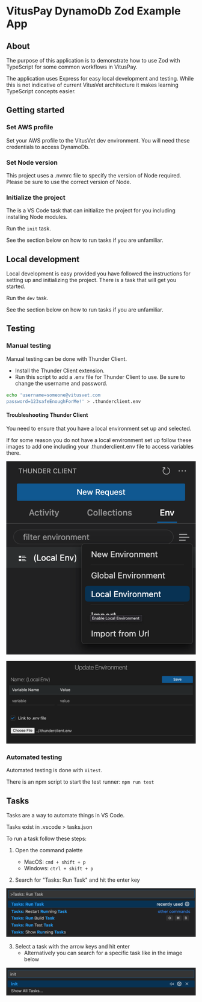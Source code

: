 # VitusPay DynamoDb Zod Example App

## About

The purpose of this application is to demonstrate how to use Zod with TypeScript for some common workflows in VitusPay.

The application uses Express for easy local development and testing. While this is not indicative of current VitusVet architecture it makes learning TypeScript concepts easier.

## Getting started

### Set AWS profile

Set your AWS profile to the VitusVet dev environment. You will need these credentials to access DynamoDb.

### Set Node version

This project uses a .nvmrc file to specify the version of Node required. Please be sure to use the correct version of Node.

### Initialize the project

The is a VS Code task that can initialize the project for you including installing Node modules.

Run the `init` task.

See the section below on how to run tasks if you are unfamiliar.

## Local development

Local development is easy provided you have followed the instructions for setting up and initializing the project. There is a task that will get you started.

Run the `dev` task.

See the section below on how to run tasks if you are unfamiliar.

## Testing

### Manual testing

Manual testing can be done with Thunder Client.

- Install the Thunder Client extension.
- Run this script to add a .env file for Thunder Client to use. Be sure to change the username and password.

```sh
echo 'username=someone@vitusvet.com
password=123safeEnoughForMe!' > .thunderclient.env
```

#### Troubleshooting Thunder Client

You need to ensure that you have a local environment set up and selected.

If for some reason you do not have a local environment set up follow these images to add one including your .thunderclient.env file to access variables there.

![Add local env in Thunder Client](./docs/images/add-local-environment-to-thunder-client.png)

![Link .env file to local env in Thunder Client](./docs/images/link-env-file-in-thunder-client.png)

### Automated testing

Automated testing is done with `Vitest`.

There is an npm script to start the test runner: `npm run test`

## Tasks

Tasks are a way to automate things in VS Code.

Tasks exist in .vscode > tasks.json

To run a task follow these steps:

1. Open the command palette

   - MacOS: `cmd + shift + p`
   - Windows: `ctrl + shift + p`

2. Search for "Tasks: Run Task" and hit the enter key

![Tasks: Run Task](./docs/images/run-task-in-command-palette.png)

3. Select a task with the arrow keys and hit enter
   - Alternatively you can search for a specific task like in the image below

![Search for init task](./docs/images/search-for-init-task.png)
